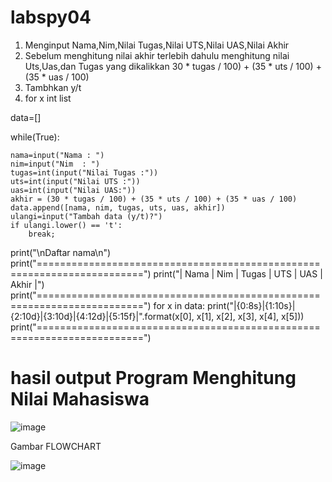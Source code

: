 # labspy04

1. Menginput Nama,Nim,Nilai Tugas,Nilai UTS,Nilai UAS,Nilai Akhir
2. Sebelum menghitung nilai akhir terlebih dahulu menghitung nilai Uts,Uas,dan Tugas yang dikalikkan 30 * tugas / 100) + (35 * uts / 100)    + (35 * uas / 100)
3. Tambhkan y/t
4. for x int list


data=[]

while(True):

    nama=input("Nama : ")
    nim=input("Nim  : ")
    tugas=int(input("Nilai Tugas :"))
    uts=int(input("Nilai UTS :"))
    uas=int(input("Nilai UAS:"))
    akhir = (30 * tugas / 100) + (35 * uts / 100) + (35 * uas / 100)
    data.append([nama, nim, tugas, uts, uas, akhir])
    ulangi=input("Tambah data (y/t)?")
    if ulangi.lower() == 't':
        break;

print("\nDaftar nama\n")
print("========================================================================")
print("|  Nama  |   Nim    |   Tugas  |    UTS   |    UAS     |     Akhir     |")
print("========================================================================")
for x in data:
 print("|{0:8s}|{1:10s}|{2:10d}|{3:10d}|{4:12d}|{5:15f}|".format(x[0], x[1], x[2], x[3], x[4], x[5]))
print("========================================================================")

# hasil output Program Menghitung Nilai Mahasiswa

  ![image](https://user-images.githubusercontent.com/56722786/70437997-b29c3700-1a41-11ea-8a40-e4d0cd191fe0.png)

Gambar FLOWCHART

![image](https://user-images.githubusercontent.com/56722786/70434645-a7dda400-1a39-11ea-9773-9bbe72c1b262.png)


